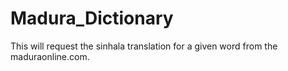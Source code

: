 # Madura_Dictionary
This will request the sinhala translation for a given word from the maduraonline.com. 
